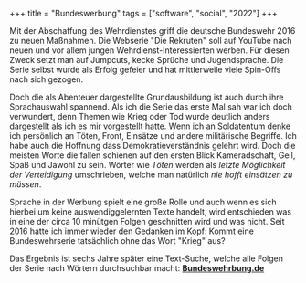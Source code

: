+++
title = "Bundeswerbung"
tags = ["software", "social", "2022"]
+++

Mit der Abschaffung des Wehrdienstes griff die deutsche Bundeswehr 2016 zu neuen Maßnahmen. Die Webserie "Die Rekruten" soll auf YouTube nach neuen und vor allem jungen Wehrdienst-Interessierten werben. Für diesen Zweck setzt man auf Jumpcuts, kecke Sprüche und Jugendsprache. 
Die Serie selbst wurde als Erfolg gefeier und hat mittlerweile viele Spin-Offs nach sich gezogen.

Doch die als Abenteuer dargestellte Grundausbildung ist auch durch ihre Sprachauswahl spannend.
Als ich die Serie das erste Mal sah war ich doch verwundert, denn Themen wie Krieg oder Tod wurde deutlich anders dargestellt als ich es mir vorgestellt hatte.
Wenn ich an Soldatentum denke ich persönlich an Töten, Front, Einsätze und andere militärische Begriffe. Ich habe auch die Hoffnung dass Demokratieverständnis gelehrt wird.
Doch die meisten Worte die fallen schienen auf den ersten Blick Kameradschaft, Geil, Spaß und Jawohl zu sein.
Wörter wie *Töten* werden als *letzte Möglichkeit der Verteidigung* umschrieben, welche man natürlich *nie hofft einsätzen zu müssen*.

Sprache in der Werbung spielt eine große Rolle und auch wenn es sich hierbei um keine auswendiggelernten Texte handelt, wird entschieden was in eine der circa 10 minütgen Folgen geschnitten wird und was nicht.
Seit 2016 hatte ich immer wieder den Gedanken im Kopf: Kommt eine Bundeswehrserie tatsächlich ohne das Wort "Krieg" aus?

Das Ergebnis ist sechs Jahre später eine Text-Suche, welche alle Folgen der Serie nach Wörtern durchsuchbar macht:
**[Bundeswehrbung.de](https://bundeswehrbung.de/)**
